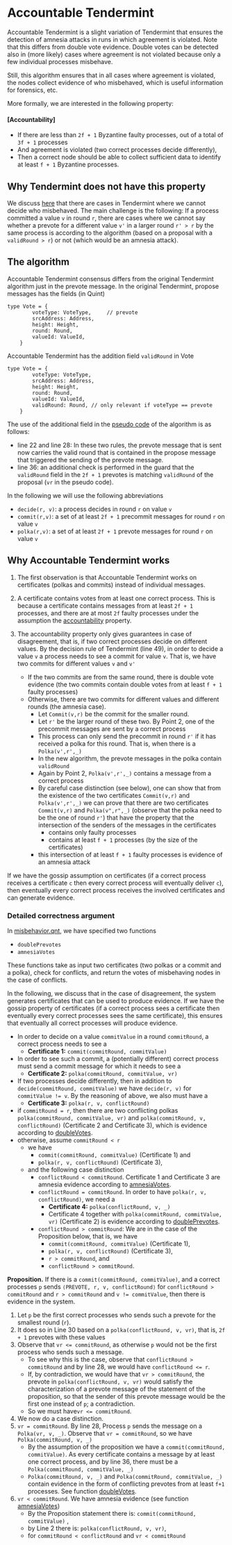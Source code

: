 # Accountable Tendermint 

Accountable Tendermint is a slight variation of Tendermint that ensures the
detection of amnesia attacks in runs in which agreement is violated. Note that
this differs from double vote evidence. Double votes can be detected also in
(more likely) cases where agreement is not violated because only a few
individual processes misbehave. 

Still, this algorithm ensures that in all cases where agreement is violated, the
nodes collect evidence of who misbehaved, which is useful information for
forensics, etc. 

More formally, we are interested in the following property:

#### **[Accountability]**
- If there are less than `2f + 1` Byzantine faulty processes, out of a total of `3f + 1` processes 
- And agreement is violated (two correct processes decide differently), 
- Then a correct node should be able to collect sufficient data to identify at least `f + 1`
Byzantine processes.


## Why Tendermint does not have this property

We discuss [here](../misbehavior.md#what-cannot-be-done) that there are cases in
Tendermint where we cannot decide who misbehaved. The main
challenge is the following: If a process committed a value `v` in round `r`,
there are cases where we cannot say whether a prevote for a different value `v'`
in a larger round `r' > r` by the same process is according to the algorithm
(based on a proposal with a `validRound > r`) or not (which would be an amnesia 
attack).


## The algorithm

Accountable Tendermint consensus differs from the original Tendermint algorithm
just in the prevote message. In the original Tendermint, propose messages has
the fields (in Quint)
```
type Vote = {
        voteType: VoteType,     // prevote
        srcAddress: Address, 
        height: Height,
        round: Round,
        valueId: ValueId,
    }
```

Accountable Tendermint has the addition field `validRound` in Vote
```
type Vote = {
        voteType: VoteType,
        srcAddress: Address, 
        height: Height,
        round: Round,
        valueId: ValueId,
        validRound: Round, // only relevant if voteType == prevote
    }
```

The use of the additional field in the [pseudo code](./pseudo.md) of the
algorithm is as follows:
- line 22 and line 28: In these two rules, the prevote message that is sent now
  carries the valid round that is contained in the propose message that
  triggered the sending of the prevote message.
- line 36: an additional check is performed in the guard that the `validRound` field in the
  `2f + 1` prevotes is matching `validRound` of the proposal (`vr` in the pseudo code).

In the following we will use the following abbreviations
- `decide(r, v)`: a process decides in round `r` on value `v`
- `commit(r,v)`: a set of at least `2f + 1` precommit messages for round `r` on value `v`
- `polka(r,v)`: a set of at least `2f + 1` prevote messages for round `r` on value `v`


## Why Accountable Tendermint works

1. The first observation is that Accountable Tendermint works on certificates
  (polkas and commits) instead of individual messages.
2. A certificate contains votes from at least one correct process. This is
  because a certificate contains messages from at least `2f + 1` processes, and
  there are at most `2f` faulty processes under the assumption the
  [accountability](#accountability) property.
3. The accountability property only gives guarantees in case of disagreement,
  that is, if two correct processes decide on different values. By the decision
  rule of Tendermint (line 49), in order to decide a value `v` a process needs to
  see a commit for value `v`. That is, we have two commits for different values `v` and `v'`

    - If the two commits are from the same round, there is double vote evidence
    (the two commits contain double votes from at least `f + 1` faulty processes) 
    - Otherwise, there are two commits for different values and different
      rounds (the amnesia case).
        - Let `Commit(v,r)` be the commit for the smaller round. 
        - Let `r'` be the larger round of these two. By Point 2, one of the
          precommit messages are sent by a correct process
        - This process can only send the precommit in round `r'` if it has
          received a polka for this round. That is, when there is a `Polka(v',r',_)`
        - In the new algorithm, the prevote messages in the polka contain `validRound`
        - Again by Point 2, `Polka(v',r',_)` contains a message from a correct process
        - By careful case distinction (see below), one can show that from the
          existence of the two certificates `Commit(v,r)` and `Polka(v',r',_)` we
          can prove that there are two certificates `Commit(v,r)` and
          `Polka(v",r",_)` (observe that the polka need to be the one of round
          `r'`) that have the property that the intersection of the senders of
          the messages in the certificates 
            - contains only faulty processes
            - contains at least `f + 1` processes (by the size of the certificates)
        - this intersection of  at least `f + 1` faulty processes is evidence of an amnesia 
          attack

If we have the gossip assumption on certificates (if a correct process receives
a certificate `c` then every correct process will eventually deliver `c`), then
eventually every correct process receives the involved certificates and can
generate evidence.

### Detailed correctness argument

In [misbehavior.qnt](./misbehavior.qnt), we have specified two functions
  - `doublePrevotes`
  - `amnesiaVotes`

These functions take as input two certificates (two polkas or a commit and a
polka), check for conflicts, and return the votes of misbehaving nodes in the
case of conflicts. 


In the following, we discuss that in the case of disagreement,
the system generates certificates that can be used to produce evidence. If we
have the gossip property of certificates (if a correct process sees a
certificate then eventually every correct processes sees the same certificate),
this ensures that eventually all correct processes will produce evidence.


- In order to decide on a value `commitValue` in a round `commitRound`, a 
  correct process needs to see a
    - **Certificate 1:** `commit(commitRound, commitValue)`
- In order to see such a commit, a (potentially different) correct process must
  send a commit message for which it needs to see a 
    - **Certificate 2:** `polka(commitRound, commitValue, vr)`
- If two processes decide differently, then in addition to `decide(commitRound,
  commitValue)` we have `decide(r, v)` for `commitValue != v`. By the reasoning
of above, we also must have a 
    - **Certificate 3:** `polka(r, v, conflictRound)`
- if  `commitRound = r`, then there are two conflicting polkas 
 `polka(commitRound, commitValue, vr)` and `polka(commitRound, v, conflictRound)` (Certificate 2 and Certificate 3), which is evidence according to [doubleVotes](./misbehavior.qnt).
- otherwise, assume `commitRound < r`
    - we have 
        - `commit(commitRound, commitValue)` (Certificate 1) and 
        - `polka(r, v, conflictRound)` (Certificate 3),
    - and the following case distinction
        - `conflictRound < commitRound`. Certificate 1 and Certificate 3 are amnesia evidence according to [amnesiaVotes](./misbehavior.qnt).
        - `conflictRound = commitRound`. In order to have `polka(r, v, conflictRound)`, we need a 
            - **Certificate 4:** `polka(conflictRound, v, _)` 
            - Certificate 4 together with `polka(commitRound, commitValue, vr)` (Certificate 2) is evidence according to [doublePrevotes](./misbehavior.qnt).
        - `conflictRound > commitRound`: We are in the case of the Proposition below, that is, we have
            - `commit(commitRound, commitValue)` (Certificate 1),  
            - `polka(r, v, conflictRound)` (Certificate 3),
            - `r > commitRound`, and
            - `conflictRound > commitRound`.



**Proposition.** If there is a `commit(commitRound, commitValue)`, and a correct
processes `p` sends `⟨PREVOTE, r, v, conflictRound⟩` for `conflictRound > commitRound` 
and `r > commitRound`  and `v != commitValue`, then there
is evidence in the system.

1. Let `p` be the first correct processes who sends such a prevote for the
   smallest round (`r`).
2. It does so in Line 30 based on a `polka(conflictRound, v, vr)`, that is,
   `2f + 1` prevotes with these values
3. Observe that `vr <= commitRound`, as otherwise `p` would not be the first
   process who sends such a message. 
    - To see why this is the case, observe that `conflictRound > commitRound` and
     by line 28, we would have `conflictRound <= r`. 
    - If, by contradiction, we would have that `vr > commitRound`, the prevote in
     `polka(conflictRound, v, vr)` would satisfy the characterization of a
     prevote message of the statement of the proposition, so that the sender of
     this prevote message would be the first one instead of `p`; a contradiction. 
    - So we must have`vr <= commitRound`.
4. We now do a case distinction.  
5. `vr = commitRound`. By line 28, Process `p` sends the message on a 
   `Polka(vr, v, _)`. Observe that `vr = commitRound`, so we have `Polka(commitRound,
   v, _)`
    - By the assumption of the proposition we have a `commit(commitRound,
    commitValue)`. As every certificate contains a message by at least one
    correct process, and by line 36, there must be a `Polka(commitRound,
    commitValue, _)`
    - `Polka(commitRound, v, _)` and `Polka(commitRound, commitValue, _)`
    contain evidence in the form of conflicting prevotes from at least `f+1`
    processes. See function [doubleVotes](./misbehavior.qnt).
6. `vr < commitRound`. We have amnesia evidence (see function
   [amnesiaVotes](./misbehavior.qnt))
    - By the Proposition statement there is: `commit(commitRound, commitValue)` ,
    - by Line 2 there is: `polka(conflictRound, v, vr)`,
    - for `commitRound < conflictRound` and `vr < commitRound`
